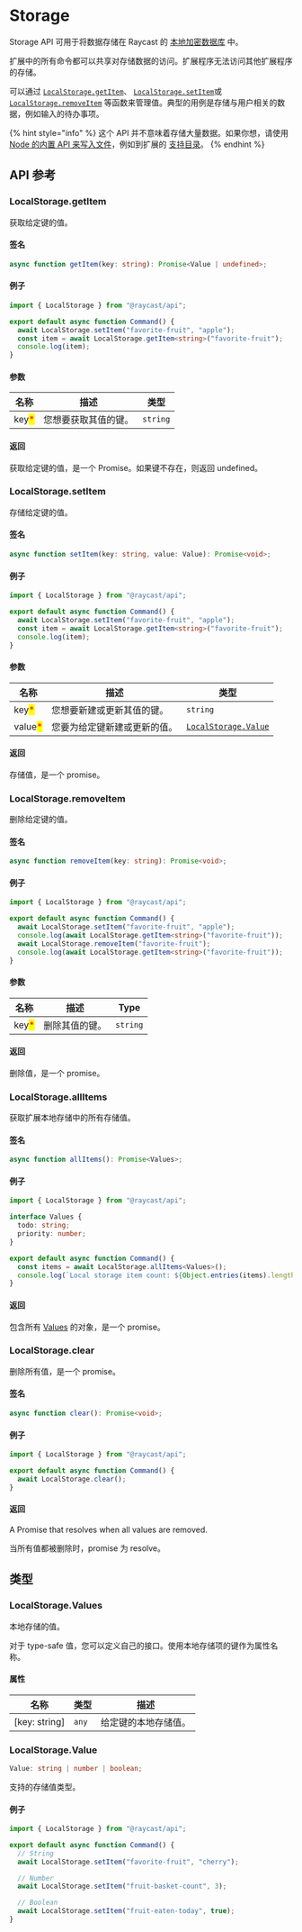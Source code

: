 # Storage

Storage API 可用于将数据存储在 Raycast 的 [本地加密数据库](https://developers.raycast.com/information/security#data-storage) 中。

扩展中的所有命令都可以共享对存储数据的访问。扩展程序无法访问其他扩展程序的存储。

可以通过  [`LocalStorage.getItem`](storage.md#localstorage.getitem)、 [`LocalStorage.setItem`](storage.md#localstorage.setitem)或 [`LocalStorage.removeItem`](storage.md#localstorage.removeitem)  等函数来管理值。典型的用例是存储与用户相关的数据，例如输入的待办事项。

{% hint style="info" %}
这个 API 并不意味着存储大量数据。如果你想，请使用 [Node 的内置 API 来写入文件](https://nodejs.dev/learn/writing-files-with-nodejs)，例如到扩展的 [支持目录](https://developers.raycast.com/api-reference/environment#environment)。
{% endhint %}

## API 参考

### LocalStorage.getItem

获取给定键的值。

#### 签名

```typescript
async function getItem(key: string): Promise<Value | undefined>;
```

#### 例子

```typescript
import { LocalStorage } from "@raycast/api";

export default async function Command() {
  await LocalStorage.setItem("favorite-fruit", "apple");
  const item = await LocalStorage.getItem<string>("favorite-fruit");
  console.log(item);
}
```

#### 参数

| 名称                                    | 描述         | 类型       |
| ------------------------------------- | ---------- | -------- |
| key<mark style="color:red;">\*</mark> | 您想要获取其值的键。 | `string` |

#### 返回

获取给定键的值，是一个 Promise。如果键不存在，则返回 undefined。

### LocalStorage.setItem

存储给定键的值。

#### 签名

```typescript
async function setItem(key: string, value: Value): Promise<void>;
```

#### 例子

```typescript
import { LocalStorage } from "@raycast/api";

export default async function Command() {
  await LocalStorage.setItem("favorite-fruit", "apple");
  const item = await LocalStorage.getItem<string>("favorite-fruit");
  console.log(item);
}
```

#### 参数

| 名称                                      | 描述             | 类型                                                    |
| --------------------------------------- | -------------- | ----------------------------------------------------- |
| key<mark style="color:red;">\*</mark>   | 您想要新建或更新其值的键。  | `string`                                              |
| value<mark style="color:red;">\*</mark> | 您要为给定键新建或更新的值。 | [`LocalStorage.Value`](storage.md#localstorage.value) |

#### 返回

存储值，是一个 promise。

### LocalStorage.removeItem

删除给定键的值。

#### 签名

```typescript
async function removeItem(key: string): Promise<void>;
```

#### 例子

```typescript
import { LocalStorage } from "@raycast/api";

export default async function Command() {
  await LocalStorage.setItem("favorite-fruit", "apple");
  console.log(await LocalStorage.getItem<string>("favorite-fruit"));
  await LocalStorage.removeItem("favorite-fruit");
  console.log(await LocalStorage.getItem<string>("favorite-fruit"));
}
```

#### 参数

| 名称                                    | 描述      | Type     |
| ------------------------------------- | ------- | -------- |
| key<mark style="color:red;">\*</mark> | 删除其值的键。 | `string` |

#### 返回

删除值，是一个 promise。

### LocalStorage.allItems

获取扩展本地存储中的所有存储值。

#### 签名

```typescript
async function allItems(): Promise<Values>;
```

#### 例子

```typescript
import { LocalStorage } from "@raycast/api";

interface Values {
  todo: string;
  priority: number;
}

export default async function Command() {
  const items = await LocalStorage.allItems<Values>();
  console.log(`Local storage item count: ${Object.entries(items).length}`);
}
```

#### 返回

包含所有 [Values](https://developers.raycast.com/api-reference/storage#localstorage.values) 的对象，是一个 promise。

### LocalStorage.clear

删除所有值，是一个 promise。

#### 签名

```typescript
async function clear(): Promise<void>;
```

#### 例子

```typescript
import { LocalStorage } from "@raycast/api";

export default async function Command() {
  await LocalStorage.clear();
}
```

#### 返回

A Promise that resolves when all values are removed.

当所有值都被删除时，promise 为 resolve。

## 类型

### LocalStorage.Values

本地存储的值。

对于 type-safe 值，您可以定义自己的接口。使用本地存储项的键作为属性名称。

#### 属性

| 名称             | 类型    | 描述         |
| -------------- | ----- | ---------- |
| \[key: string] | `any` | 给定键的本地存储值。 |

### LocalStorage.Value

```typescript
Value: string | number | boolean;
```

支持的存储值类型。

#### 例子

```typescript
import { LocalStorage } from "@raycast/api";

export default async function Command() {
  // String
  await LocalStorage.setItem("favorite-fruit", "cherry");

  // Number
  await LocalStorage.setItem("fruit-basket-count", 3);

  // Boolean
  await LocalStorage.setItem("fruit-eaten-today", true);
}
```
